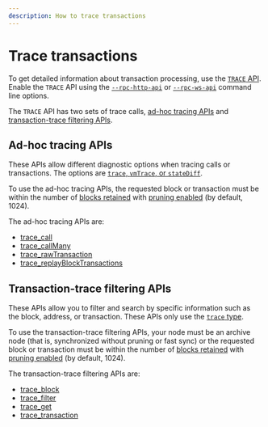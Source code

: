 ```yaml
---
description: How to trace transactions
---
```


# Trace transactions

To get detailed information about transaction processing, use the
[`TRACE` API](../../Reference/API-Methods.md#trace-methods).
Enable the `TRACE` API using the
[`--rpc-http-api`](../../Reference/CLI/CLI-Syntax.md#rpc-http-api) or
[`--rpc-ws-api`](../../Reference/CLI/CLI-Syntax.md#rpc-ws-api) command line options.

The `TRACE` API has two sets of trace calls, [ad-hoc tracing APIs](#ad-hoc-tracing-apis) and
[transaction-trace filtering APIs](#transaction-trace-filtering-apis).

## Ad-hoc tracing APIs

These APIs allow different diagnostic options when tracing calls or transactions.
The options are [`trace`, `vmTrace`, or `stateDiff`](../../Reference/Trace-Types.md).

To use the ad-hoc tracing APIs, the requested block or transaction must be within the
number of [blocks retained](../../Reference/CLI/CLI-Syntax.md#pruning-blocks-retained) with [pruning enabled](../../Reference/CLI/CLI-Syntax.md#pruning-enabled)
(by default, 1024).

The ad-hoc tracing APIs are:

* [trace_call](../../Reference/API-Methods.md#trace_call)
* [trace_callMany](../../Reference/API-Methods.md#trace_callmany)
* [trace_rawTransaction](../../Reference/API-Methods.md#trace_rawtransaction)
* [trace_replayBlockTransactions](../../Reference/API-Methods.md#trace_replayblocktransactions)

## Transaction-trace filtering APIs

These APIs allow you to filter and search by specific information such as the block, address, or transaction.
These APIs only use the [`trace` type](../../Reference/Trace-Types.md#trace).

To use the transaction-trace filtering APIs, your node must be an archive node
(that is, synchronized without pruning or fast sync) or the
requested block or transaction must be within the
number of [blocks retained](../../Reference/CLI/CLI-Syntax.md#pruning-blocks-retained) with [pruning enabled](../../Reference/CLI/CLI-Syntax.md#pruning-enabled)
(by default, 1024).

The transaction-trace filtering APIs are:

* [trace_block](../../Reference/API-Methods.md#trace_block)
* [trace_filter](../../Reference/API-Methods.md#trace_filter)
* [trace_get](../../Reference/API-Methods.md#trace_get)
* [trace_transaction](../../Reference/API-Methods.md#trace_transaction)
